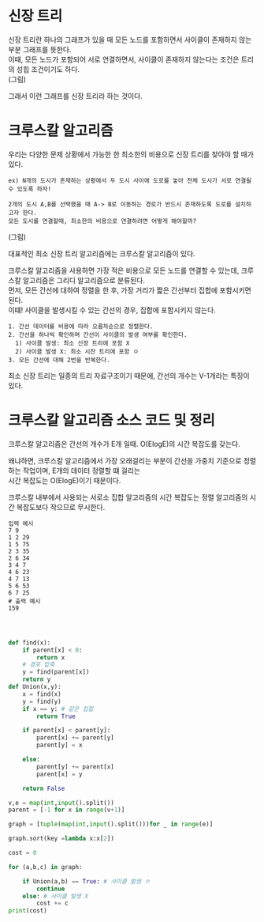 # 신장 트리

신장 트리란 하나의 그래프가 있을 때 모든 노드를 포함하면서 사이클이 존재하지 않는 부분 그래프를 뜻한다.  
이때, 모든 노드가 포함되어 서로 연결하면서, 사이클이 존재하지 않는다는 조건은 트리의 성힙 조건이기도 하다.  
(그림)  

그래서 이런 그래프를 신장 트리라 하는 것이다.  

# 크루스칼 알고리즘

우리는 다양한 문제 상황에서 가능한 한 최소한의 비용으로 신장 트리를 찾아야 할 때가 있다.  
```
ex) N개의 도시가 존재하는 상황에서 두 도시 사이에 도로를 놓아 전체 도시가 서로 연결될 수 있도록 하자!

2개의 도시 A,B를 선택했을 때 A-> B로 이동하는 경로가 반드시 존재하도록 도로를 설치하고자 한다.  
모든 도시를 연결할때, 최소한의 비용으로 연결하려면 어떻게 해야할까?
```
(그림)  

대표적인 최소 신장 트리 알고리즘에는 크루스칼 알고리즘이 있다.  

크루스칼 알고리즘을 사용하면 가장 적은 비용으로 모든 노드를 연결할 수 있는데, 크루스칼 알고리즘은 그리디 알고리즘으로 분류된다.  
먼저, 모든 간선에 대하여 정렬을 한 후, 가장 거리가 짧은 간선부터 집합에 포함시키면 된다.  
이떄! 사이클을 발생시킬 수 있는 간선의 경우, 집합에 포함시키지 않는다.
```
1. 간선 데이터를 비용에 따라 오름차순으로 정렬한다.
2. 간선을 하나씩 확인하며 간선이 사이클의 발생 여부를 확인한다.
  1) 사이클 발생: 최소 신장 트리에 포함 X
  2) 사이클 발생 X: 최소 시잔 트리에 포함 ㅇ
3. 모든 간선에 대해 2번을 반복한다.
```  

최소 신장 트리는 일종의 트리 자료구조이기 때문에, 간선의 개수는 V-1개라는 특징이 있다.  

# 크루스칼 알고리즘 소스 코드 및 정리

크루스칼 알고리즘은 간선의 개수가 E개 일때. O(ElogE)의 시간 복잡도를 갖는다.  

왜냐하면, 크루스칼 알고리즘에서 가장 오래걸리는 부분이 간선을 가중치 기준으로 정렬하는 작업이며, E개의 데이터 정렬할 떄 걸리는  
시간 복잡도는 O(ElogE)이기 때문이다.  

크루스칼 내부에서 사용되는 서로소 집합 알고리즘의 시간 복잡도는 정렬 알고리즘의 시간 복잡도보다 작으므로 무시한다.
```
입력 예시
7 9
1 2 29
1 5 75
2 3 35
2 6 34
3 4 7
4 6 23
4 7 13
5 6 53
6 7 25
# 출력 예시
159
```
``` python



def find(x):
    if parent[x] < 0:
        return x
    # 경로 압축
    y = find(parent[x])
    return y
def Union(x,y):
    x = find(x)
    y = find(y)
    if x == y: # 같은 집합
        return True

    if parent[x] < parent[y]:
        parent[x] += parent[y]
        parent[y] = x

    else:
        parent[y] += parent[x]
        parent[x] = y

    return False

v,e = map(int,input().split())
parent = [-1 for x in range(v+1)]

graph = [tuple(map(int,input().split()))for _ in range(e)]

graph.sort(key =lambda x:x[2])

cost = 0

for (a,b,c) in graph:

    if Union(a,b) == True: # 사이클 발생 ㅇ
        continue
    else: # 사이클 발생 X
        cost += c
print(cost)

```
